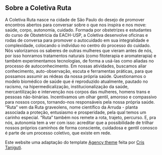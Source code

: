 ## Sobre a Coletiva Ruta

A Coletiva Ruta nasce na cidade de São Paulo do desejo de promover encontros abertos para conversar sobre o que nos inspira e nos move: saúde, corpo, autonomia, cuidado. Formada por obstetrizes e estudantes do curso de Obstetrícia da EACH-USP, a Coletiva desenvolve oficinas e rodas de conversa para promover o autocuidado em sua integralidade e complexidade, colocando o indivíduo no centro do processo do cuidado. Nós valorizamos os saberes de outras mulheres que vieram antes de nós, por isso honramos tratamentos naturais (como fitoterapia e aromaterapia) e também experimentamos tecnologias, de forma a usá-las como aliadas no processo de autoconhecimento. Em nossas atividades, buscamos aliar conhecimento, auto-observação, escuta e ferramentas práticas, para que possamos assumir as rédeas da nossa própria saúde. Questionamos o modelo biomédico de saúde que é reproduzido atualmente, pautado no racismo, na hipermedicalização, institucionalização da saúde, mercantilização e intervenção nos corpos das mulheres, homens trans e pessoas não-binárias. Incentivamos um olhar gentil, amoroso e compassivo para nossos corpos, tornando-nos responsáveis pela nossa própria saúde. “Ruta” vem da Ruta graveolens, nome científico da Arruda - planta associada a proteção, entusiasmo e prosperidade, pela qual temos um carinho especial. “Ruta” também nos remete a rota, trajeto, percurso. E, pra nós, autonomia tem a ver com isso: acreditar que a possibilidade de trilhar nossos próprios caminhos de forma consciente, cuidadosa e gentil conosco é parte de um processo coletivo, que existe em rede.

Este website  uma adaptação do template [Agency theme](https://startbootstrap.com/template-overviews/agency/) feita por [Cris Taniguti](https://github.com/Cristianetaniguti).
